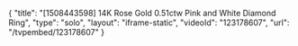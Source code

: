 {
    "title": "[1508443598] 14K Rose Gold 0.51ctw Pink and White Diamond Ring",
    "type": "solo",
    "layout": "iframe-static",
    "videoId": "123178607",
    "url": "\/tvpembed\/123178607"
}